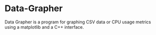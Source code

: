 # Data-Grapher

Data Grapher is a program for graphing CSV data or CPU usage metrics using a matplotlib and a C++ interface.
